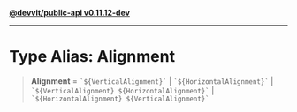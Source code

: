[**@devvit/public-api v0.11.12-dev**](../../../../../../README.md)

---

# Type Alias: Alignment

> **Alignment** = `` `${VerticalAlignment}` `` \| `` `${HorizontalAlignment}` `` \| `` `${VerticalAlignment} ${HorizontalAlignment}` `` \| `` `${HorizontalAlignment} ${VerticalAlignment}` ``
